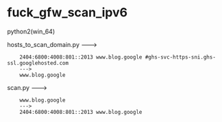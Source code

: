 # fuck_gfw_scan_ipv6

python2(win_64)

hosts_to_scan_domain.py --->

        2404:6800:4008:801::2013 www.blog.google #ghs-svc-https-sni.ghs-ssl.googlehosted.com 
        --->
        www.blog.google

scan.py --->
        
        www.blog.google
        --->
        2404:6800:4008:801::2013 www.blog.google
